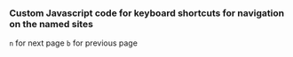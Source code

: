 ### Custom Javascript code for keyboard shortcuts for navigation on the named sites
`n` for next page
`b` for previous page
